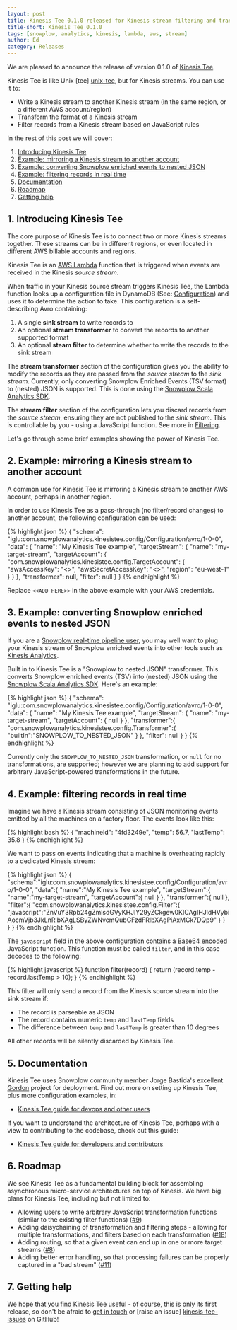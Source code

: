 ```yaml
---
layout: post
title: Kinesis Tee 0.1.0 released for Kinesis stream filtering and transformation
title-short: Kinesis Tee 0.1.0
tags: [snowplow, analytics, kinesis, lambda, aws, stream]
author: Ed
category: Releases
---
```


We are pleased to announce the release of version 0.1.0 of [Kinesis Tee][kinesis-tee-repo].

Kinesis Tee is like Unix [tee] [unix-tee], but for Kinesis streams. You can use it to:

* Write a Kinesis stream to another Kinesis stream (in the same region, or a different AWS account/region)
* Transform the format of a Kinesis stream
* Filter records from a Kinesis stream based on JavaScript rules

In the rest of this post we will cover:

1. [Introducing Kinesis Tee](/blog/2016/10/03/kinesis-tee-0.1.0-released-for-kinesis-stream-filtering-and-transformation/#intro)
2. [Example: mirroring a Kinesis stream to another account](/blog/2016/10/03/kinesis-tee-0.1.0-released-for-kinesis-stream-filtering-and-transformation/#eg-mirror)
3. [Example: converting Snowplow enriched events to nested JSON](/blog/2016/10/03/kinesis-tee-0.1.0-released-for-kinesis-stream-filtering-and-transformation/#eg-snowplow-json)
4. [Example: filtering records in real time](/blog/2016/10/03/kinesis-tee-0.1.0-released-for-kinesis-stream-filtering-and-transformation/#eg-filters)
5. [Documentation](/blog/2016/10/03/kinesis-tee-0.1.0-released-for-kinesis-stream-filtering-and-transformation/#docs-setup)
6. [Roadmap](/blog/2016/10/03/kinesis-tee-0.1.0-released-for-kinesis-stream-filtering-and-transformation/#roadmap)
7. [Getting help](/blog/2016/10/03/kinesis-tee-0.1.0-released-for-kinesis-stream-filtering-and-transformation/#help)

<!--more-->

<h2 id="intro">1. Introducing Kinesis Tee</h2>

The core purpose of Kinesis Tee is to connect two or more Kinesis streams together. These streams can be in different regions, or even located in different AWS billable accounts and regions.

Kinesis Tee is an [AWS Lambda](http://docs.aws.amazon.com/lambda/latest/dg/welcome.html) function that is triggered when events are received in the Kinesis *source stream*.

When traffic in your Kinesis source stream triggers Kinesis Tee, the Lambda function looks up a configuration file in DynamoDB (See: [Configuration](https://github.com/snowplow/kinesis-tee/wiki/Guide-for-devops-users#setting-up-the-dynamodb-configuration-table)) and uses it to determine the action to take. This configuration is a self-describing Avro containing:

1. A single **sink stream** to write records to
2. An optional **stream transformer** to convert the records to another supported format
3. An optional **steam filter** to determine whether to write the records to the sink stream

The **stream transformer** section of the configuration gives you the ability to modify the records as they are passed from the *source stream* to the *sink stream*. Currently, only converting Snowplow Enriched Events (TSV format) to (nested) JSON is supported. This is done using the [Snowplow Scala Analytics SDK](http://snowplowanalytics.com/blog/2016/03/23/snowplow-scala-analytics-sdk-0.1.0-released/).

The **stream filter** section of the configuration lets you discard records from the *source stream*, ensuring they are not published to the *sink stream*. This is controllable by you - using a JavaScript function. See more in [Filtering](https://github.com/snowplow/kinesis-tee/wiki/Guide-for-devops-users#filtering). 

Let's go through some brief examples showing the power of Kinesis Tee.

<h2 id="eg-mirror">2. Example: mirroring a Kinesis stream to another account</h2>

A common use for Kinesis Tee is mirroring a Kinesis stream to another AWS account, perhaps in another region.

In order to use Kinesis Tee as a pass-through (no filter/record changes) to another account, the following configuration can be used:

{% highlight json %}
{
  "schema": "iglu:com.snowplowanalytics.kinesistee.config/Configuration/avro/1-0-0",
  "data": {
    "name": "My Kinesis Tee example",
    "targetStream": {
      "name": "my-target-stream",
      "targetAccount": {
        "com.snowplowanalytics.kinesistee.config.TargetAccount": {
          "awsAccessKey": "<<ADD HERE>>",
          "awsSecretAccessKey": "<<ADD HERE>>",
          "region": "eu-west-1"
        }
      }
    },
    "transformer": null,
    "filter": null
  }
}
{% endhighlight %}

Replace `<<ADD HERE>>` in the above example with your AWS credentials.

<h2 id="eg-snowplow-json">3. Example: converting Snowplow enriched events to nested JSON</h2>

If you are a [Snowplow real-time pipeline user](https://github.com/snowplow/snowplow), you may well want to plug your Kinesis stream of Snowplow enriched events into other tools such as [Kinesis Analytics](http://docs.aws.amazon.com/kinesisanalytics/latest/dev/what-is.html).

Built in to Kinesis Tee is a "Snowplow to nested JSON" transformer. This converts Snowplow enriched events (TSV) into (nested) JSON using the [Snowplow Scala Analytics SDK](http://snowplowanalytics.com/blog/2016/03/23/snowplow-scala-analytics-sdk-0.1.0-released/). Here's an example:

{% highlight json %}
{
  "schema": "iglu:com.snowplowanalytics.kinesistee.config/Configuration/avro/1-0-0",
  "data": {
    "name": "My Kinesis Tee example",
    "targetStream": {
      "name": "my-target-stream",
      "targetAccount": {
        null
      }
    },
    "transformer":{
      "com.snowplowanalytics.kinesistee.config.Transformer":{
        "builtIn":"SNOWPLOW_TO_NESTED_JSON"
      }
    },
    "filter": null
  }
}
{% endhighlight %}

Currently only the `SNOWPLOW_TO_NESTED_JSON` transformation, or `null` for no transformations, are supported; however we are planning to add support for arbitrary JavaScript-powered transformations in the future.

<h2 id="eg-filters">4. Example: filtering records in real time</h2>

Imagine we have a Kinesis stream consisting of JSON monitoring events emitted by all the machines on a factory floor. The events look like this:

{% highlight bash %}
{
  "machineId": "4fd3249e",
  "temp": 56.7,
  "lastTemp": 35.8
}
{% endhighlight %}

We want to pass on events indicating that a machine is overheating rapidly to a dedicated Kinesis stream:

{% highlight json %}
{
  "schema":"iglu:com.snowplowanalytics.kinesistee.config/Configuration/avro/1-0-0",
  "data":{
    "name":"My Kinesis Tee example",
    "targetStream":{
      "name":"my-target-stream",
      "targetAccount":{
        null
      }
    },
    "transformer":{
      null
    },
    "filter":{
      "com.snowplowanalytics.kinesistee.config.Filter":{
        "javascript":"ZnVuY3Rpb24gZmlsdGVyKHJlY29yZCkgew0KICAgIHJldHVybiAocmVjb3JkLnRlbXAgLSByZWNvcmQubGFzdFRlbXAgPiAxMCk7DQp9"
      }
    }
  }
}
{% endhighlight %}

The `javascript` field in the above configuration contains a [Base64 encoded](https://en.wikipedia.org/wiki/Base64) JavaScript function. This function must be called `filter`, and in this case decodes to the following:

{% highlight javascript %}
function filter(record) {
  return (record.temp - record.lastTemp > 10);
}
{% endhighlight %}

This filter will only send a record from the Kinesis source stream into the sink stream if:

* The record is parseable as JSON
* The record contains numeric `temp` and `lastTemp` fields
* The difference between `temp` and `lastTemp` is greater than 10 degrees

All other records will be silently discarded by Kinesis Tee.

<h2 id="docs-setup">5. Documentation</h2>

Kinesis Tee uses Snowplow community member Jorge Bastida's excellent [Gordon](https://github.com/jorgebastida/gordon) project for deployment. Find out more on setting up Kinesis Tee, plus more configuration examples, in:

* [Kinesis Tee guide for devops and other users](https://github.com/snowplow/kinesis-tee/wiki/Guide-for-devops-users)

If you want to understand the architecture of Kinesis Tee, perhaps with a view to contributing to the codebase, check out this guide:

* [Kinesis Tee guide for developers and contributors](https://github.com/snowplow/kinesis-tee/wiki/Guide-for-developers)

<h2 id="roadmap">6. Roadmap</h2>

We see Kinesis Tee as a fundamental building block for assembling asynchronous micro-service architectures on top of Kinesis. We have big plans for Kinesis Tee, including but not limited to:

* Allowing users to write arbitrary JavaScript transformation functions (similar to the existing filter functions) ([#9](https://github.com/snowplow/kinesis-tee/issues/9))
* Adding daisychaining of transformation and filtering steps - allowing for multiple transformations, and filters based on each transformation ([#18](https://github.com/snowplow/kinesis-tee/issues/18))
* Adding routing, so that a given event can end up in one or more target streams ([#8](https://github.com/snowplow/kinesis-tee/issues/8))
* Adding better error handling, so that processing failures can be properly captured in a "bad stream" ([#11](https://github.com/snowplow/kinesis-tee/issues/11))

<h2 id="help">7. Getting help</h2>

We hope that you find Kinesis Tee useful - of course, this is only its first release, so don't be afraid to [get in touch][talk-to-us] or [raise an issue] [kinesis-tee-issues] on GitHub!

[kinesis-tee-repo]: https://github.com/snowplow/kinesis-tee
[unix-tee]: (https://en.wikipedia.org/wiki/Tee_(command))

[kinesis-tee-issues]: https://github.com/snowplow/kinesis-tee/issues
[talk-to-us]: https://github.com/snowplow/snowplow/wiki/Talk-to-us
